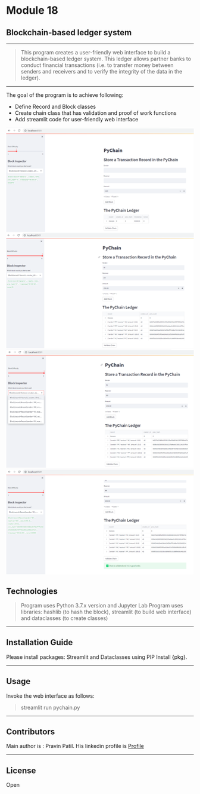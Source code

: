# Module 18
## Blockchain-based ledger system

 
---
> This program creates a user-friendly web interface to build a blockchain-based ledger system. 
> This ledger allows partner banks to conduct financial transactions (i.e. to transfer money between senders and receivers and to verify the integrity of the data in the ledger).
---

The goal of the program is to achieve following:
* Define Record and Block classes
* Create chain class that has validation and proof of work functions
* Add streamlit code for user-friendly web interface


![app](images/InitialState.png)
![app](images/MultipleBlocks.png)
![app](images/MultipleBlocksDD.png)
![app](images/Validity.png)

## Technologies

> Program uses Python 3.7.x version and Jupyter Lab
> Program uses libraries: hashlib (to hash the block), streamlit (to build web interface) and dataclasses (to create classes)

---

## Installation Guide 

Please install packages: Streamlit and Dataclasses using PIP Install {pkg}.

---
## Usage

Invoke the web interface as follows:

> streamlit run pychain.py

---
## Contributors

Main author is : Pravin Patil. His linkedin profile is [Profile](https://www.linkedin.com/in/pravin-patil-5880301)

---

## License

Open